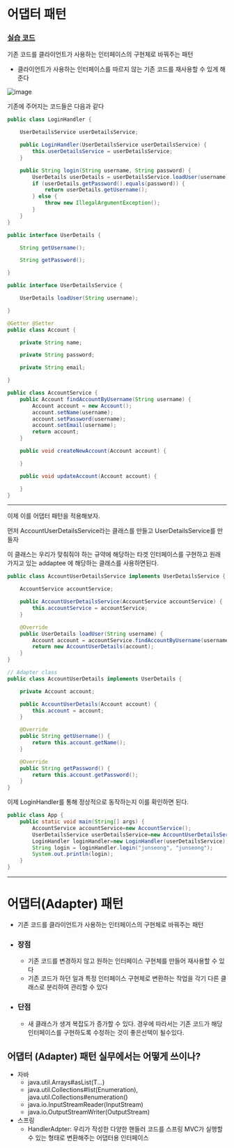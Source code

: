 # 어댑터 패턴

### [실습 코드](https://github.com/saechimdaeki/GofDesignPattern-With-Java/tree/main/src/main/java/com/example/gofdesignpatternwithjava/_02_structural_patterns)

기존 코드를 클라이언트가 사용하는 인터페이스의 구현체로 바꿔주는 패턴

- 클라이언트가 사용하는 인터페이스를 따르지 않는 기존 코드를 재사용할 수 있게 해준다

![image](https://user-images.githubusercontent.com/40031858/141129969-c397ba0a-b9ae-470a-8e87-8f3371647ce2.png)

기존에 주어지는 코드들은 다음과 같다

```java
public class LoginHandler {

    UserDetailsService userDetailsService;

    public LoginHandler(UserDetailsService userDetailsService) {
        this.userDetailsService = userDetailsService;
    }

    public String login(String username, String password) {
        UserDetails userDetails = userDetailsService.loadUser(username);
        if (userDetails.getPassword().equals(password)) {
            return userDetails.getUsername();
        } else {
            throw new IllegalArgumentException();
        }
    }
}
```

```java
public interface UserDetails {

    String getUsername();

    String getPassword();

}
```

```java
public interface UserDetailsService {

    UserDetails loadUser(String username);

}
```

```java
@Getter @Setter
public class Account {

    private String name;

    private String password;

    private String email;

}
```

```java
public class AccountService {
    public Account findAccountByUsername(String username) {
        Account account = new Account();
        account.setName(username);
        account.setPassword(username);
        account.setEmail(username);
        return account;
    }

    public void createNewAccount(Account account) {

    }

    public void updateAccount(Account account) {

    }
}
```

---

이제 이를 어댑터 패턴을 적용해보자.

먼저 AccountUserDetailsService라는 클래스를 만들고 UserDetailsService를 만들자

이 클래스는 우리가 맞춰줘야 하는 규약에 해당하는 타겟 인터페이스를 구현하고 원래 가지고 있는 addaptee 에 해당하는 클래스를 사용하면된다.

```java
public class AccountUserDetailsService implements UserDetailsService {

    AccountService accountService;

    public AccountUserDetailsService(AccountService accountService) {
        this.accountService = accountService;
    }

    @Override
    public UserDetails loadUser(String username) {
        Account account = accountService.findAccountByUsername(username);
        return new AccountUserDetails(account);
    }
}
```

```java
// Adapter class
public class AccountUserDetails implements UserDetails {

    private Account account;

    public AccountUserDetails(Account account) {
        this.account = account;
    }

    @Override
    public String getUsername() {
        return this.account.getName();
    }

    @Override
    public String getPassword() {
        return this.account.getPassword();
    }
}
```

이제 LoginHandler를 통해 정상적으로 동작하는지 이를 확인하면 된다.

```java
public class App {
    public static void main(String[] args) {
        AccountService accountService=new AccountService();
        UserDetailsService userDetailsService=new AccountUserDetailsService(accountService);
        LoginHandler loginHandler=new LoginHandler(userDetailsService);
        String login = loginHandler.login("junseong", "junseong");
        System.out.println(login);
    }
}
```

---

# 어댑터(Adapter) 패턴

- 기존 코드를 클라이언트가 사용하는 인터페이스의 구현체로 바꿔주는 패턴

- ### 장점

  - 기존 코드를 변경하지 않고 원하는 인터페이스 구현체를 만들어 재사용할 수 있다
  - 기존 코드가 하던 일과 특정 인터페이스 구현체로 변환하는 작업을 각기 다른 클래스로 분리하여 관리할 수 있다

- ### 단점

  - 새 클래스가 생겨 복잡도가 증가할 수 있다. 경우에 따라서는 기존 코드가 해당 인터페이스를 구현하도록 수정하는 것이 좋은선택이 될수있다.

## 어댑터 (Adapter) 패턴 실무에서는 어떻게 쓰이나?

- 자바
  - java.util.Arrays#asList(T...)
  - java.util.Collections#list(Enumeration), java.util.Collections#enumeration()
  - java.io.InputStreamReader(InputStream)
  - java.io.OutputStreamWriter(OutputStream)
- 스프링
  - HandlerAdpter: 우리가 작성한 다양한 핸들러 코드를 스프링 MVC가 실행할 수 있는 형태로 변환해주는 어댑터용 인터페이스



